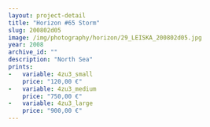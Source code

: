 ```yaml
---
layout: project-detail
title: "Horizon #65 Storm"
slug: 200802d05
image: /img/photography/horizon/29_LEISKA_200802d05.jpg
year: 2008
archive_id: ""
description: "North Sea"
prints: 
-   variable: 4zu3_small
    price: "120,00 €"
-   variable: 4zu3_medium
    price: "750,00 €"
-   variable: 4zu3_large
    price: "900,00 €"
---
```

